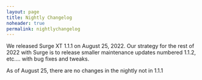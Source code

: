 ```yaml
---
layout: page
title: Nightly Changelog
noheader: true
permalink: nightlychangelog
---
```


We released Surge XT 1.1.1 on August 25, 2022. Our strategy for the rest of 2022 with Surge is to release smaller maintenance updates
numbered 1.1.2, etc.... with bug fixes and tweaks.

As of August 25, there are no changes in the nightly not in 1.1.1
